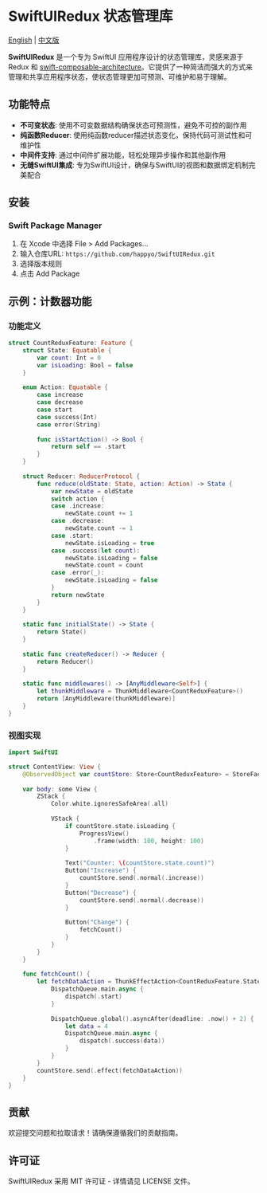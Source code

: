 # SwiftUIRedux 状态管理库

[English](README.md) | [中文版](README.zh.md)

**SwiftUIRedux** 是一个专为 SwiftUI 应用程序设计的状态管理库，灵感来源于 Redux 和 [swift-composable-architecture](https://github.com/pointfreeco/swift-composable-architecture)。它提供了一种简洁而强大的方式来管理和共享应用程序状态，使状态管理更加可预测、可维护和易于理解。

## 功能特点

- **不可变状态**: 使用不可变数据结构确保状态可预测性，避免不可控的副作用
- **纯函数Reducer**: 使用纯函数reducer描述状态变化，保持代码可测试性和可维护性
- **中间件支持**: 通过中间件扩展功能，轻松处理异步操作和其他副作用
- **无缝SwiftUI集成**: 专为SwiftUI设计，确保与SwiftUI的视图和数据绑定机制完美配合

## 安装

### Swift Package Manager

1. 在 Xcode 中选择 File > Add Packages...
2. 输入仓库URL: `https://github.com/happyo/SwiftUIRedux.git`
3. 选择版本规则
4. 点击 Add Package

## 示例：计数器功能

### 功能定义

```swift
struct CountReduxFeature: Feature {
    struct State: Equatable {
        var count: Int = 0
        var isLoading: Bool = false
    }
    
    enum Action: Equatable {
        case increase
        case decrease
        case start
        case success(Int)
        case error(String)
        
        func isStartAction() -> Bool {
            return self == .start
        }
    }
    
    struct Reducer: ReducerProtocol {
        func reduce(oldState: State, action: Action) -> State {
            var newState = oldState
            switch action {
            case .increase:
                newState.count += 1
            case .decrease:
                newState.count -= 1
            case .start:
                newState.isLoading = true
            case .success(let count):
                newState.isLoading = false
                newState.count = count
            case .error(_):
                newState.isLoading = false
            }
            return newState
        }
    }
    
    static func initialState() -> State {
        return State()
    }
    
    static func createReducer() -> Reducer {
        return Reducer()
    }
    
    static func middlewares() -> [AnyMiddleware<Self>] {
        let thunkMiddleware = ThunkMiddleware<CountReduxFeature>()
        return [AnyMiddleware(thunkMiddleware)]
    }
}
```

### 视图实现

```swift
import SwiftUI

struct ContentView: View {
    @ObservedObject var countStore: Store<CountReduxFeature> = StoreFactory.createStore()
    
    var body: some View {
        ZStack {
            Color.white.ignoresSafeArea(.all)
            
            VStack {
                if countStore.state.isLoading {
                    ProgressView()
                        .frame(width: 100, height: 100)
                }
                
                Text("Counter: \(countStore.state.count)")
                Button("Increase") {
                    countStore.send(.normal(.increase))
                }
                Button("Decrease") {
                    countStore.send(.normal(.decrease))
                }
                
                Button("Change") {
                    fetchCount()
                }
            }
        }
    }
    
    func fetchCount() {
        let fetchDataAction = ThunkEffectAction<CountReduxFeature.State, CountReduxFeature.Action> { dispatch, getState in
            DispatchQueue.main.async {
                dispatch(.start)
            }
            
            DispatchQueue.global().asyncAfter(deadline: .now() + 2) {
                let data = 4
                DispatchQueue.main.async {
                    dispatch(.success(data))
                }
            }
        }
        countStore.send(.effect(fetchDataAction))
    }
}
```

## 贡献

欢迎提交问题和拉取请求！请确保遵循我们的贡献指南。

## 许可证

SwiftUIRedux 采用 MIT 许可证 - 详情请见 LICENSE 文件。
